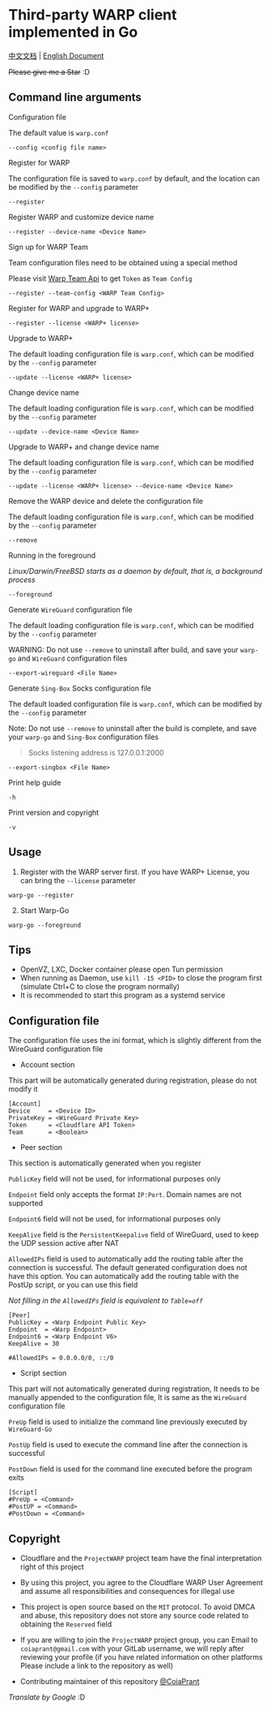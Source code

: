 # Third-party WARP client implemented in Go

[中文文档](https://gitlab.com/ProjectWARP/warp-go/-/blob/master/README.zh_CN.md) | [English Document](https://gitlab.com/ProjectWARP/warp-go/-/blob/master/README.md)

~~Please give me a Star~~ :D

## Command line arguments

Configuration file

The default value is `warp.conf`

```
--config <config file name>
```

Register for WARP

The configuration file is saved to `warp.conf` by default, and the location can be modified by the `--config` parameter

```
--register
```

Register WARP and customize device name

```
--register --device-name <Device Name>
```

Sign up for WARP Team

Team configuration files need to be obtained using a special method

Please visit [Warp Team Api](https://warp-team-api.herokuapp.com) to get `Token` as `Team Config`

```
--register --team-config <WARP Team Config>
```

Register for WARP and upgrade to WARP+

```
--register --license <WARP+ license>
```

Upgrade to WARP+

The default loading configuration file is `warp.conf`, which can be modified by the `--config` parameter

```
--update --license <WARP+ license>
```

Change device name

The default loading configuration file is `warp.conf`, which can be modified by the `--config` parameter

```
--update --device-name <Device Name>
```

Upgrade to WARP+ and change device name

The default loading configuration file is `warp.conf`, which can be modified by the `--config` parameter

```
--update --license <WARP+ license> --device-name <Device Name>
```

Remove the WARP device and delete the configuration file

The default loading configuration file is `warp.conf`, which can be modified by the `--config` parameter

```
--remove
```

Running in the foreground

_Linux/Darwin/FreeBSD starts as a daemon by default, that is, a background process_

```
--foreground
```

Generate `WireGuard` configuration file

The default loading configuration file is `warp.conf`, which can be modified by the `--config` parameter

WARNING: Do not use `--remove` to uninstall after build, and save your `warp-go` and `WireGuard` configuration files

```
--export-wireguard <File Name>
```

Generate `Sing-Box` Socks configuration file

The default loaded configuration file is `warp.conf`, which can be modified by the `--config` parameter

Note: Do not use `--remove` to uninstall after the build is complete, and save your `warp-go` and `Sing-Box` configuration files

> Socks listening address is 127.0.0.1:2000

```
--export-singbox <File Name>
```

Print help guide

```
-h
```

Print version and copyright

```
-v
```

## Usage

1. Register with the WARP server first. If you have WARP+ License, you can bring the `--license` parameter

```
warp-go --register
```

2. Start Warp-Go

```
warp-go --foreground
```

## Tips

- OpenVZ, LXC, Docker container please open Tun permission
- When running as Daemon, use `kill -15 <PID>` to close the program first (simulate Ctrl+C to close the program normally)
- It is recommended to start this program as a systemd service

## Configuration file

The configuration file uses the ini format, which is slightly different from the WireGuard configuration file

- Account section

This part will be automatically generated during registration, please do not modify it

```
[Account]
Device     = <Device ID>
PrivateKey = <WireGuard Private Key>
Token      = <Cloudflare API Token>
Team       = <Boolean>
```

- Peer section

This section is automatically generated when you register

`PublicKey` field will not be used, for informational purposes only

`Endpoint` field only accepts the format `IP:Port`. Domain names are not supported

`Endpoint6` field will not be used, for informational purposes only

`KeepAlive` field is the `PersistentKeepalive` field of WireGuard, used to keep the UDP session active after NAT

`AllowedIPs` field is used to automatically add the routing table after the connection is successful. The default generated configuration does not have this option. You can automatically add the routing table with the PostUp script, or you can use this field

_Not filling in the `AllowedIPs` field is equivalent to `Table=off`_

```
[Peer]
PublicKey = <Warp Endpoint Public Key>
Endpoint  = <Warp Endpoint>
Endpoint6 = <Warp Endpoint V6>
KeepAlive = 30

#AllowedIPs = 0.0.0.0/0, ::/0
```

- Script section

This part will not automatically generated during registration, It needs to be manually appended to the configuration file, It is same as the `WireGuard` configuration file

`PreUp` field is used to initialize the command line previously executed by `WireGuard-Go`

`PostUp` field is used to execute the command line after the connection is successful

`PostDown` field is used for the command line executed before the program exits

```
[Script]
#PreUp = <Command>
#PostUP = <Command>
#PostDown = <Command>
```

## Copyright

- Cloudflare and the `ProjectWARP` project team have the final interpretation right of this project
- By using this project, you agree to the Cloudflare WARP User Agreement and assume all responsibilities and consequences for illegal use
- This project is open source based on the `MIT` protocol. To avoid DMCA and abuse, this repository does not store any source code related to obtaining the `Reserved` field
- If you are willing to join the `ProjectWARP` project group, you can Email to `coiaprant@gmail.com` with your GitLab username, we will reply after reviewing your profile (if you have related information on other platforms Please include a link to the repository as well)

- Contributing maintainer of this repository [@CoiaPrant](https://gitlab.com/CoiaPrant)

_Translate by Google_ :D
